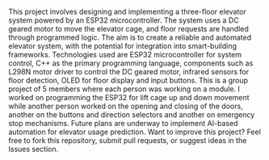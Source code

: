 This project involves designing and implementing a three-floor elevator system powered by an ESP32 microcontroller. The system uses a DC geared motor to move the elevator cage, and floor requests are handled through programmed logic. The aim is to create a reliable and automated elevator system, with the potential for integration into smart-building frameworks.
Technologies used are ESP32 microcontroller for system control, C++ as the primary programming language, components such as L298N motor driver to control the DC geared motor, infrared sensors for floor detection, OLED for floor display and input buttons.
This is a group project of 5 members where each person was working on a module. I worked on programming the ESP32 for lift cage up and down movement while another person worked on the opening and closing of the doors, another on the buttons and direction selectors and another on emergency stop mechanisms.
Future plans are underway to implement AI-based automation for elevator usage prediction.
Want to improve this project? Feel free to fork this repository, submit pull requests, or suggest ideas in the Issues section.
